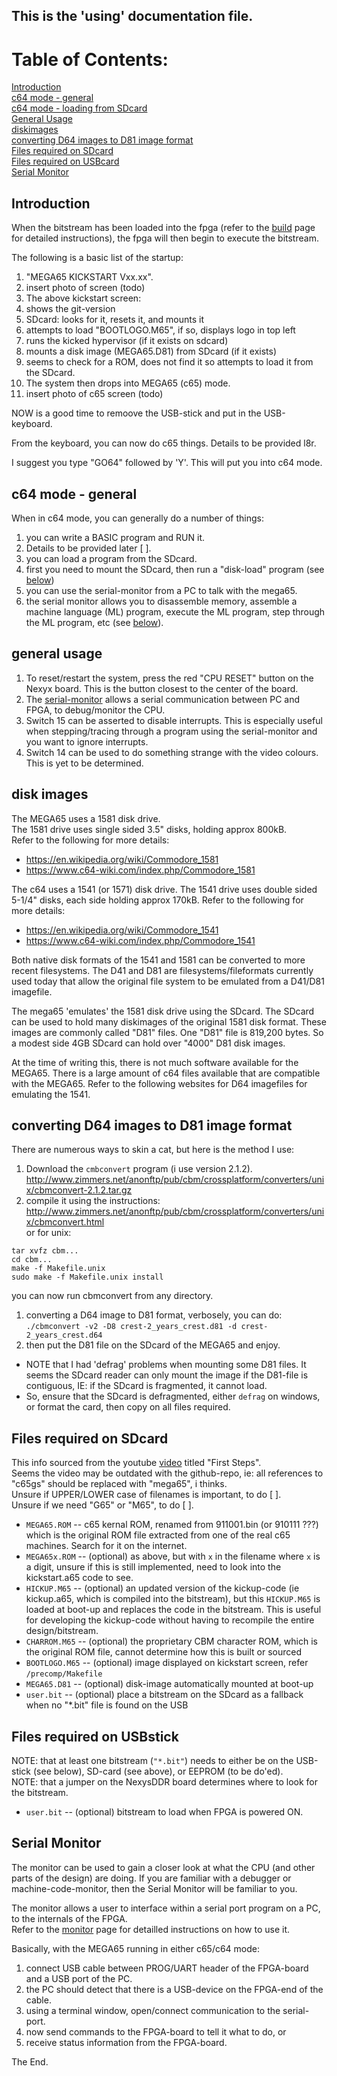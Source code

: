 ## This is the 'using' documentation file.

# Table of Contents:

[Introduction](#introduction)  
[c64 mode - general](#c64-mode---general)  
[c64 mode - loading from SDcard](#c64-mode---loading-from-sdcard)  
[General Usage](#general-usage)  
[diskimages](#disk-images)  
[converting D64 images to D81 image format](#converting-d64-images-to-d81-image-format)  
[Files required on SDcard](#files-required-on-sdcard)  
[Files required on USBcard](#files-required-on-usbcard)  
[Serial Monitor](#serial-monitor)  

## Introduction

When the bitstream has been loaded into the fpga (refer to the [build](./build.md) page for detailed instructions), the fpga will then begin to execute the bitstream.

The following is a basic list of the startup:

1. "MEGA65 KICKSTART Vxx.xx".
 1. insert photo of screen (todo)
1. The above kickstart screen:
 1. shows the git-version
 1. SDcard: looks for it, resets it, and mounts it
 1. attempts to load "BOOTLOGO.M65", if so, displays logo in top left
 1. runs the kicked hypervisor (if it exists on sdcard)
 1. mounts a disk image (MEGA65.D81) from SDcard (if it exists)
 1. seems to check for a ROM, does not find it so attempts to load it from the SDcard.
1. The system then drops into MEGA65 (c65) mode.
 1. insert photo of c65 screen (todo)

NOW is a good time to remoove the USB-stick and put in the USB-keyboard.

From the keyboard, you can now do c65 things. Details to be provided l8r.

I suggest you type "GO64" followed by 'Y'. This will put you into c64 mode.

## c64 mode - general

When in c64 mode, you can generally do a number of things:

1. you can write a BASIC program and RUN it.
 1. Details to be provided later [ ].
1. you can load a program from the SDcard.
 1. first you need to mount the SDcard, then run a "disk-load" program (see [below](#c64-mode---loading-from-sdcard))
1. you can use the serial-monitor from a PC to talk with the mega65.
 1. the serial monitor allows you to disassemble memory, assemble a machine language (ML) program, execute the ML program, step through the ML program, etc (see [below](#serial-monitor)).

## general usage

1. To reset/restart the system, press the red "CPU RESET" button on the Nexyx board. This is the button closest to the center of the board.
1. The [serial-monitor](#serial-monitor) allows a serial communication between PC and FPGA, to debug/monitor the CPU.
1. Switch 15 can be asserted to disable interrupts. This is especially useful when stepping/tracing through a program using the serial-monitor and you want to ignore interrupts.
1. Switch 14 can be used to do something strange with the video colours. This is yet to be determined.


## disk images

The MEGA65 uses a 1581 disk drive.  
The 1581 drive uses single sided 3.5" disks, holding approx 800kB.  
Refer to the following for more details:
* https://en.wikipedia.org/wiki/Commodore_1581
* https://www.c64-wiki.com/index.php/Commodore_1581

The c64 uses a 1541 (or 1571) disk drive.
The 1541 drive uses double sided 5-1/4" disks, each side holding approx 170kB.
Refer to the following for more details:
* https://en.wikipedia.org/wiki/Commodore_1541
* https://www.c64-wiki.com/index.php/Commodore_1541

Both native disk formats of the 1541 and 1581 can be converted to more recent filesystems. The D41 and D81 are filesystems/fileformats currently used today that allow the original file system to be emulated from a D41/D81 imagefile.

The mega65 'emulates' the 1581 disk drive using the SDcard. The SDcard can be used to hold many diskimages of the original 1581 disk format. These images are commonly called "D81" files. One "D81" file is 819,200 bytes. So a modest side 4GB SDcard can hold over "4000" D81 disk images.

At the time of writing this, there is not much software available for the MEGA65.
There is a large amount of c64 files available that are compatible with the MEGA65.
Refer to the following websites for D64 imagefiles for emulating the 1541.

## converting D64 images to D81 image format

There are numerous ways to skin a cat, but here is the method I use:

1. Download the ```cmbconvert``` program (i use version 2.1.2).  
http://www.zimmers.net/anonftp/pub/cbm/crossplatform/converters/unix/cbmconvert-2.1.2.tar.gz
1. compile it using the instructions:  
http://www.zimmers.net/anonftp/pub/cbm/crossplatform/converters/unix/cbmconvert.html  
or for unix:  
 ```
tar xvfz cbm...
cd cbm...
make -f Makefile.unix
sudo make -f Makefile.unix install
```
you can now run cbmconvert from any directory.

1. converting a D64 image to D81 format, verbosely, you can do:  
```./cbmconvert -v2 -D8 crest-2_years_crest.d81 -d crest-2_years_crest.d64```  
1. then put the D81 file on the SDcard of the MEGA65 and enjoy.  

* NOTE that I had 'defrag' problems when mounting some D81 files. It seems the SDcard reader can only mount the image if the D81-file is contiguous, IE: if the SDcard is fragmented, it cannot load.  
* So, ensure that the SDcard is defragmented, either ```defrag``` on windows, or format the card, then copy on all files required.

## Files required on SDcard

This info sourced from the youtube [video](https://www.youtube.com/watch?v=f_0QCLBKfpc) titled "First Steps".  
Seems the video may be outdated with the github-repo, ie: all references to "c65gs" should be replaced with "mega65", i thinks.  
Unsure if UPPER/LOWER case of filenames is important, to do [  ].  
Unsure if we need "G65" or "M65", to do [  ].  

* ```MEGA65.ROM``` -- c65 kernal ROM, renamed from 911001.bin (or 910111 ???) which is the original ROM file extracted from one of the real c65 machines. Search for it on the internet.
* ```MEGA65x.ROM``` -- (optional) as above, but with ```x``` in the filename where ```x``` is a digit, unsure if this is still implemented, need to look into the kickstart.a65 code to see.
* ```HICKUP.M65``` -- (optional) an updated version of the kickup-code (ie kickup.a65, which is compiled into the bitstream), but this ```HICKUP.M65``` is loaded at boot-up and replaces the code in the bitstream. This is useful for developing the kickup-code without having to recompile the entire design/bitstream.
* ```CHARROM.M65``` -- (optional) the proprietary CBM character ROM, which is the original ROM file, cannot determine how this is built or sourced  
* ```BOOTLOGO.M65``` -- (optional) image displayed on kickstart screen, refer ```/precomp/Makefile```   
* ```MEGA65.D81``` -- (optional) disk-image automatically mounted at boot-up
* ```user.bit``` -- (optional) place a bitstream on the SDcard as a fallback when no "*.bit" file is found on the USB

## Files required on USBstick

NOTE: that at least one bitstream (```"*.bit"```) needs to either be on the USB-stick (see below), SD-card (see above), or EEPROM (to be do'ed).  
NOTE: that a jumper on the NexysDDR board determines where to look for the bitstream.

* ```user.bit``` -- (optional) bitstream to load when FPGA is powered ON.  

## Serial Monitor
The monitor can be used to gain a closer look at what the CPU (and other parts of the design) are doing. If you are familiar with a debugger or machine-code-monitor, then the Serial Monitor will be familiar to you.  

The monitor allows a user to interface within a serial port program on a PC, to the internals of the FPGA.  
Refer to the [monitor](./monitor.md) page for detailled instructions on how to use it.  

Basically, with the MEGA65 running in either c65/c64 mode:

1. connect USB cable between PROG/UART header of the FPGA-board and a USB port of the PC.
1. the PC should detect that there is a USB-device on the FPGA-end of the cable.
1. using a terminal window, open/connect communication to the serial-port.
1. now send commands to the FPGA-board to tell it what to do, or
1. receive status information from the FPGA-board.

The End.
